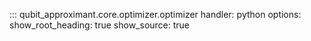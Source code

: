 ::: qubit_approximant.core.optimizer.optimizer
	handler: python
	options:
		show_root_heading: true
		show_source: true
